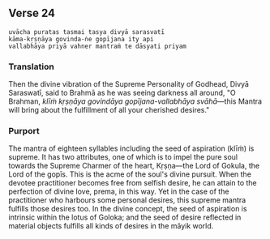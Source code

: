 ## Verse 24

    uvācha puratas tasmai tasya divyā sarasvatī
    kāma-kṛṣṇāya govinda-ṅe gopījana ity api
    vallabhāya priyā vahner mantraṁ te dāsyati priyam

### Translation

Then the divine vibration of the Supreme Personality of Godhead, Divyā Saraswatī, said to Brahmā as he was seeing darkness all around, "O Brahman, *klīṁ kṛṣṇāya govindāya gopījana-vallabhāya svāhā*—this Mantra will bring about the fulfillment of all your cherished desires."

### Purport

The mantra of eighteen syllables including the seed of aspiration (klīṁ) is supreme. It has two attributes, one of which is to impel the pure soul towards the Supreme Charmer of the heart, Kṛṣṇa—the Lord of Gokula, the Lord of the gopīs. This is the acme of the soul's divine pursuit. When the devotee practitioner becomes free from selfish desire, he can attain to the perfection of divine love, prema, in this way. Yet in the case of the practitioner who harbours some personal desires, this supreme mantra fulfills those desires too. In the divine concept, the seed of aspiration is intrinsic within the lotus of Goloka; and the seed of desire reflected in material objects fulfills all kinds of desires in the māyik world.
